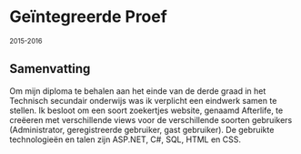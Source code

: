 # Geïntegreerde Proef
<small>2015-2016</small>

## Samenvatting
Om mijn diploma te behalen aan het einde van de derde graad in het Technisch secundair onderwijs was ik verplicht een eindwerk samen te stellen. Ik besloot om een soort zoekertjes website, genaamd Afterlife, te creëeren met verschillende views voor de verschillende soorten gebruikers (Administrator, geregistreerde gebruiker, gast gebruiker). De gebruikte technologieën en talen zijn ASP.NET, C#, SQL, HTML en CSS.